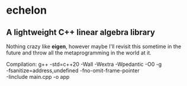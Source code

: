 # echelon
A lightweight C++ linear algebra library
---
Nothing crazy like **eigen**, however maybe I'll revisit this sometime in the future and throw all the metaprogramming in the world at it. 


Compilation:
g++ -std=c++20 -Wall -Wextra -Wpedantic -O0 -g \
    -fsanitize=address,undefined -fno-omit-frame-pointer \
    -Iinclude main.cpp -o app

